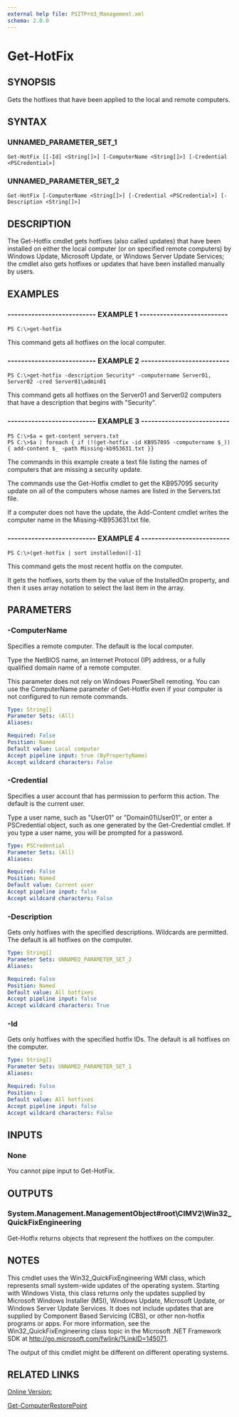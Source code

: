 ```yaml
---
external help file: PSITPro3_Management.xml
schema: 2.0.0
---
```


# Get-HotFix
## SYNOPSIS
Gets the hotfixes that have been applied to the local and remote computers.

## SYNTAX

### UNNAMED_PARAMETER_SET_1
```
Get-HotFix [[-Id] <String[]>] [-ComputerName <String[]>] [-Credential <PSCredential>]
```

### UNNAMED_PARAMETER_SET_2
```
Get-HotFix [-ComputerName <String[]>] [-Credential <PSCredential>] [-Description <String[]>]
```

## DESCRIPTION
The Get-Hotfix cmdlet gets hotfixes \(also called updates\) that have been installed on either the local computer \(or on specified remote computers\) by Windows Update, Microsoft Update, or Windows Server Update Services; the cmdlet also gets hotfixes or updates that have been installed manually by users.

## EXAMPLES

### -------------------------- EXAMPLE 1 --------------------------
```
PS C:\>get-hotfix
```

This command gets all hotfixes on the local computer.

### -------------------------- EXAMPLE 2 --------------------------
```
PS C:\>get-hotfix -description Security* -computername Server01, Server02 -cred Server01\admin01
```

This command gets all hotfixes on the Server01 and Server02 computers that have a description that begins with "Security".

### -------------------------- EXAMPLE 3 --------------------------
```
PS C:\>$a = get-content servers.txt
PS C:\>$a | foreach { if (!(get-hotfix -id KB957095 -computername $_)) { add-content $_ -path Missing-kb953631.txt }}
```

The commands in this example create a text file listing the names of computers that are missing a security update.

The commands use the Get-Hotfix cmdlet to get the KB957095 security update on all of the computers whose names are listed in the Servers.txt file.

If a computer does not have the update, the Add-Content cmdlet writes the computer name in the Missing-KB953631.txt file.

### -------------------------- EXAMPLE 4 --------------------------
```
PS C:\>(get-hotfix | sort installedon)[-1]
```

This command gets the most recent hotfix on the computer.

It gets the hotfixes, sorts them by the value of the InstalledOn property, and then it uses array notation to select the last item in the array.

## PARAMETERS

### -ComputerName
Specifies a remote computer.
The default is the local computer.

Type the NetBIOS name, an Internet Protocol \(IP\) address, or a fully qualified domain name of a remote computer.

This parameter does not rely on Windows PowerShell remoting.
You can use the ComputerName parameter of Get-Hotfix even if your computer is not configured to run remote commands.

```yaml
Type: String[]
Parameter Sets: (All)
Aliases: 

Required: False
Position: Named
Default value: Local computer
Accept pipeline input: true (ByPropertyName)
Accept wildcard characters: False
```

### -Credential
Specifies a user account that has permission to perform this action.
The default is the current user.

Type a user name, such as "User01" or "Domain01\User01", or enter a PSCredential object, such as one generated by the Get-Credential cmdlet.
If you type a user name, you will be prompted for a password.

```yaml
Type: PSCredential
Parameter Sets: (All)
Aliases: 

Required: False
Position: Named
Default value: Current user
Accept pipeline input: false
Accept wildcard characters: False
```

### -Description
Gets only hotfixes with the specified descriptions.
Wildcards are permitted.
The default is all hotfixes on the computer.

```yaml
Type: String[]
Parameter Sets: UNNAMED_PARAMETER_SET_2
Aliases: 

Required: False
Position: Named
Default value: All hotfixes
Accept pipeline input: false
Accept wildcard characters: True
```

### -Id
Gets only hotfixes with the specified hotfix IDs.
The default is all hotfixes on the computer.

```yaml
Type: String[]
Parameter Sets: UNNAMED_PARAMETER_SET_1
Aliases: 

Required: False
Position: 1
Default value: All hotfixes
Accept pipeline input: false
Accept wildcard characters: False
```

## INPUTS

### None
You cannot pipe input to Get-HotFix.

## OUTPUTS

### System.Management.ManagementObject#root\CIMV2\Win32_QuickFixEngineering
Get-Hotfix returns objects that represent the hotfixes on the computer.

## NOTES
This cmdlet uses the Win32_QuickFixEngineering WMI class, which represents small system-wide updates of the operating system.
Starting with Windows Vista, this class returns only the updates supplied by Microsoft Windows Installer \(MSI\), Windows Update, Microsoft Update, or Windows Server Update Services.
It does not include updates that are supplied by Component Based Servicing \(CBS\), or other non-hotfix programs or apps.
For more information, see the Win32_QuickFixEngineering class topic in the Microsoft .NET Framework SDK at http://go.microsoft.com/fwlink/?LinkID=145071.

The output of this cmdlet might be different on different operating systems.

## RELATED LINKS

[Online Version:](http://go.microsoft.com/fwlink/?LinkID=135217)

[Get-ComputerRestorePoint](3afe67e8-56bd-4505-b7f6-b822143a28d5)


